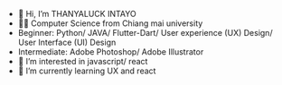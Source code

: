 - 👋 Hi, I’m THANYALUCK INTAYO
- 👩‍🎓 Computer Science from Chiang mai university
- Beginner: Python/ JAVA/ Flutter-Dart/ User experience (UX) Design/ User Interface (UI) Design
- Intermediate: Adobe Photoshop/ Adobe Illustrator
- 👀 I’m interested in javascript/ react
- 🌱 I’m currently learning UX and react

<!---
winteringk/winteringk is a ✨ special ✨ repository because its `README.md` (this file) appears on your GitHub profile.
You can click the Preview link to take a look at your changes.
--->
